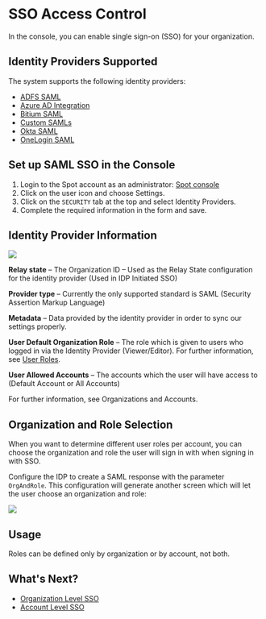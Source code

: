 # SSO Access Control

In the console, you can enable single sign-on (SSO) for your organization.

## Identity Providers Supported

The system supports the following identity providers:

- [ADFS SAML](administration/identity-providers/adfs-saml-authentication.md)
- [Azure AD Integration](administration/identity-providers/azure-active-directory-integration.md)
- [Bitium SAML](administration/identity-providers/bitium-saml-authentication.md)
- [Custom SAMLs](administration/identity-providers/custom-saml-idp-configuration.md)
- [Okta SAML](administration/identity-providers/okta-saml-authentication.md)
- [OneLogin SAML](administration/identity-providers/onelogin-saml-authentication.md)

## Set up SAML SSO in the Console

1. Login to the Spot account as an administrator: [Spot console](https://console.spotinst.com/#/dashboard)
2. Click on the user icon and choose Settings.
3. Click on the `SECURITY` tab at the top and select Identity Providers.
4. Complete the required information in the form and save.

## Identity Provider Information

<img src="/administration/_media/sss-access-control-01.png" />

**Relay state** – The Organization ID – Used as the Relay State configuration for the identity provider (Used in IDP Initiated SSO)

**Provider type** – Currently the only supported standard is SAML (Security Assertion Markup Language)

**Metadata** – Data provided by the identity provider in order to sync our settings properly.

**User Default Organization Role** – The role which is given to users who logged in via the Identity Provider (Viewer/Editor). For further information, see [User Roles](administration/users/).

**User Allowed Accounts** – The accounts which the user will have access to (Default Account or All Accounts)

For further information, see Organizations and Accounts.

## Organization and Role Selection

When you want to determine different user roles per account, you can choose the organization and role the user will sign in with when signing in with SSO.

Configure the IDP to create a SAML response with the parameter `OrgAndRole`.
This configuration will generate another screen which will let the user choose an organization and role:

<img src="/administration/_media/sss-access-control-02.jpg" />

## Usage

Roles can be defined only by organization or by account, not both.

## What's Next?

- [Organization Level SSO](administration/sso-access-control/organization-level-sso.md)
- [Account Level SSO](administration/sso-access-control/account-level-sso.md)
